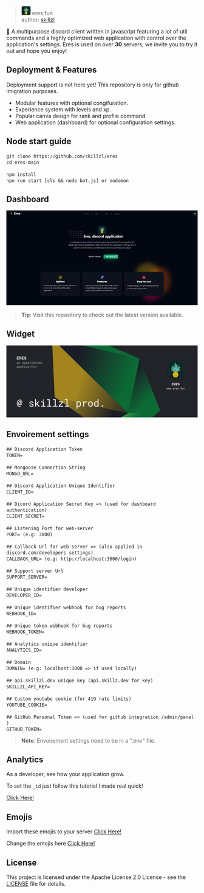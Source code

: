 > <img src="./assets/eres-crop.png"  width="24" /> eres.fun<br/> author: [skillzl](https://skillzl.dev)

🍍 A multipurpose discord client written in javascript featuring a lot of util commands and a highly optimized web application with control over the application's settings. Eres is used on over **30** servers, we invite you to try it out and hope you enjoy!

## Deployment & Features

Deployment support is not here yet! This repository is only for github imigration purposes.

- Modular features with optional congifuration.
- Experience system with levels and xp.
- Popular canva design for rank and profile command.
- Web application (dashboard) for optional configuration settings.

## Node start guide

```
git clone https://github.com/skillzl/eres
cd eres-main

npm install
npn run start [cls && node bot.js] or nodemon
```

## Dashboard

<img  src="./assets/github/dashboard.png"  width="1042">

> **Tip**: Visit this repository to check out the latest version available.

## Widget

<a  href="https://eres.fun" ><img  src="./assets/github/eres-widget.png"  width="512"><a/>

## Envoirement settings

```
## Discord Application Token
TOKEN=

## Mongoose Connection String
MONGO_URL=

## Discord Application Unique Identifier
CLIENT_ID=

## Dicord Application Secret Key => (used for dashboard authentication)
CLIENT_SECRET=

## Listening Port for web-server
PORT= (e.g: 3000)

## Callback Url for web-server => (also applied in discord.com/developers settings)
CALLBACK_URL= (e.g: http://localhost:3000/login)

## Support server Url
SUPPORT_SERVER=

## Unique identifier developer
DEVELOPER_ID=

## Unique identifier webhook for bug reports
WEBHOOK_ID=

## Unique token webhook for bug reports
WEBHOOK_TOKEN= 

## Analytics unique identifier
ANALYTICS_ID=

## Domain
DOMAIN= (e.g: localhost:3000 => if used locally)

## api.skillzl.dev unique key (api.skillz.dev for key)
SKILLZL_API_KEY=

## Custom youtube cookie (for 419 rate limits)
YOUTUBE_COOKIE=

## GitHub Personal Token => (used for github integration /admin/panel )
GITHUB_TOKEN=
```

> **Note**: Envoirement settings need to be in a ".env" file.

## Analytics

As a developer, see how your application grow.
 
To set the  `_id` just follow this tutorial I made real quick!

[Click Here!](./ANALYTICS.md)

## Emojis

Import these emojis to your server [Click Here!](./assets/emojis/)

Change the emojis here [Click Here!](./functions/Emojis.js)

## License

This project is licensed under the Apache License 2.0 License - see the [LICENSE](https://github.com/skillzl/eres/blob/main/LICENSE) file for details.